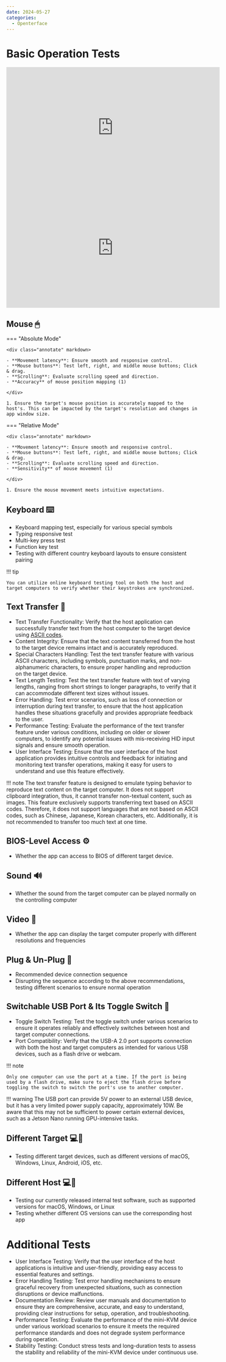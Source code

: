 ```yaml
---
date: 2024-05-27
categories:
  - Openterface
---
```


# Basic Operation Tests

<iframe width="560" height="315" src="https://www.youtube.com/embed/m7OpUem0zqY?si=3kHl1kmk6VQRnPu7" title="YouTube video player" frameborder="0" allow="accelerometer; autoplay; clipboard-write; encrypted-media; gyroscope; picture-in-picture; web-share" referrerpolicy="strict-origin-when-cross-origin" allowfullscreen></iframe>

<iframe width="560" height="315" src="https://www.youtube.com/embed/ERzpGtRvP2o?si=2DQrHqk-GhzvvL24" title="YouTube video player" frameborder="0" allow="accelerometer; autoplay; clipboard-write; encrypted-media; gyroscope; picture-in-picture; web-share" referrerpolicy="strict-origin-when-cross-origin" allowfullscreen></iframe>

## Mouse 🖱

=== "Absolute Mode"

    <div class="annotate" markdown>

    - **Movement latency**: Ensure smooth and responsive control.
    - **Mouse buttons**: Test left, right, and middle mouse buttons; Click & drag.
    - **Scrolling**: Evaluate scrolling speed and direction.
    - **Accuracy** of mouse position mapping (1)

    </div>

    1. Ensure the target's mouse position is accurately mapped to the host's. This can be impacted by the target's resolution and changes in app window size.

=== "Relative Mode"

    <div class="annotate" markdown>

    - **Movement latency**: Ensure smooth and responsive control.
    - **Mouse buttons**: Test left, right, and middle mouse buttons; Click & drag.
    - **Scrolling**: Evaluate scrolling speed and direction.
    - **Sensitivity** of mouse movement (1)

    </div>

    1. Ensure the mouse movement meets intuitive expectations.


## Keyboard ⌨️
- Keyboard mapping test, especially for various special symbols
- Typing responsive test
- Multi-key press test
- Function key test
- Testing with different country keyboard layouts to ensure consistent pairing

!!! tip

    You can utilize online keyboard testing tool on both the host and target computers to verify whether their keystrokes are synchronized.

## Text Transfer 📝
- Text Transfer Functionality: Verify that the host application can successfully transfer text from the host computer to the target device using [ASCII codes](https://theasciicode.com.ar/).
- Content Integrity: Ensure that the text content transferred from the host to the target device remains intact and is accurately reproduced.
- Special Characters Handling: Test the text transfer feature with various ASCII characters, including symbols, punctuation marks, and non-alphanumeric characters, to ensure proper handling and reproduction on the target device.
- Text Length Testing: Test the text transfer feature with text of varying lengths, ranging from short strings to longer paragraphs, to verify that it can accommodate different text sizes without issues.
- Error Handling: Test error scenarios, such as loss of connection or interruption during text transfer, to ensure that the host application handles these situations gracefully and provides appropriate feedback to the user.
- Performance Testing: Evaluate the performance of the text transfer feature under various conditions, including on older or slower computers, to identify any potential issues with mis-receiving HID input signals and ensure smooth operation.
- User Interface Testing: Ensure that the user interface of the host application provides intuitive controls and feedback for initiating and monitoring text transfer operations, making it easy for users to understand and use this feature effectively.

!!! note
    The text transfer feature is designed to emulate typing behavior to reproduce text content on the target computer. It does not support clipboard integration, thus, it cannot transfer non-textual content, such as images. This feature exclusively supports transferring text based on ASCII codes. Therefore, it does not support languages that are not based on ASCII codes, such as Chinese, Japanese, Korean characters, etc. Additionally, it is not recommended to transfer too much text at one time.

## BIOS-Level Access ⚙️
- Whether the app can access to BIOS of different target device.

## Sound 🔊
- Whether the sound from the target computer can be played normally on the controlling computer

## Video 🎥
- Whether the app can display the target computer properly with different resolutions and frequencies

## Plug & Un-Plug 🔌
- Recommended device connection sequence
- Disrupting the sequence according to the above recommendations, testing different scenarios to ensure normal operation

## Switchable USB Port & Its Toggle Switch 🔄
- Toggle Switch Testing: Test the toggle switch under various scenarios to ensure it operates reliably and effectively switches between host and target computer connections.
- Port Compatibility: Verify that the USB-A 2.0 port supports connection with both the host and target computers as intended for various USB devices, such as a flash drive or webcam.


!!! note

    Only one computer can use the port at a time. If the port is being used by a flash drive, make sure to eject the flash drive before toggling the switch to switch the port's use to another computer.

!!! warning
    The USB port can provide 5V power to an external USB device, but it has a very limited power supply capacity, approximately 10W. Be aware that this may not be sufficient to power certain external devices, such as a Jetson Nano running GPU-intensive tasks.

## Different Target 💻🎯
- Testing different target devices, such as different versions of macOS, Windows, Linux, Android, iOS, etc.

## Different Host 💻👑
- Testing our currently released internal test software, such as supported versions for macOS, Windows, or Linux
- Testing whether different OS versions can use the corresponding host app

# Additional Tests
- User Interface Testing: Verify that the user interface of the host applications is intuitive and user-friendly, providing easy access to essential features and settings.
- Error Handling Testing: Test error handling mechanisms to ensure graceful recovery from unexpected situations, such as connection disruptions or device malfunctions.
- Documentation Review: Review user manuals and documentation to ensure they are comprehensive, accurate, and easy to understand, providing clear instructions for setup, operation, and troubleshooting.
- Performance Testing: Evaluate the performance of the mini-KVM device under various workload scenarios to ensure it meets the required performance standards and does not degrade system performance during operation.
- Stability Testing: Conduct stress tests and long-duration tests to assess the stability and reliability of the mini-KVM device under continuous use.